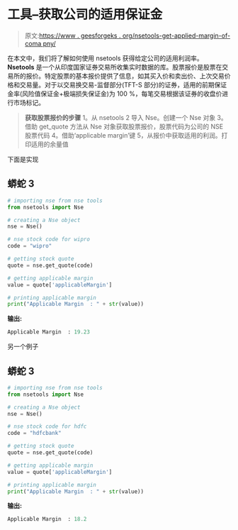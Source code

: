 # 工具–获取公司的适用保证金

> 原文:[https://www . geesforgeks . org/nsetools-get-applied-margin-of-coma pny/](https://www.geeksforgeeks.org/nsetools-getting-applicable-margin-of-comapny/)

在本文中，我们将了解如何使用 nsetools 获得给定公司的适用利润率。 **Nsetools** 是一个从印度国家证券交易所收集实时数据的库。股票报价是股票在交易所的报价。特定股票的基本报价提供了信息，如其买入价和卖出价、上次交易价格和交易量。对于以交易换交易-监督部分(TFT-S 部分)的证券，适用的前期保证金率(风险值保证金+极端损失保证金)为 100 %，每笔交易根据该证券的收盘价进行市场标记。

> **获取股票报价的步骤**
> 1。从 nsetools
> 2 导入 Nse。创建一个 Nse 对象
> 3。借助 get_quote 方法从 Nse 对象获取股票报价，股票代码为公司的 NSE 股票代码
> 4。借助‘applicable margin’键
> 5，从报价中获取适用的利润。打印适用的余量值

下面是实现

## 蟒蛇 3

```py
# importing nse from nse tools
from nsetools import Nse

# creating a Nse object
nse = Nse()

# nse stock code for wipro
code = "wipro"

# getting stock quote
quote = nse.get_quote(code)

# getting applicable margin
value = quote['applicableMargin']

# printing applicable margin
print("Applicable Margin  : " + str(value))
```

**输出:**

```py
Applicable Margin  : 19.23
```

另一个例子

## 蟒蛇 3

```py
# importing nse from nse tools
from nsetools import Nse

# creating a Nse object
nse = Nse()

# nse stock code for hdfc
code = "hdfcbank"

# getting stock quote
quote = nse.get_quote(code)

# getting applicable margin
value = quote['applicableMargin']

# printing applicable margin
print("Applicable Margin  : " + str(value))
```

**输出:**

```py
Applicable Margin  : 18.2
```